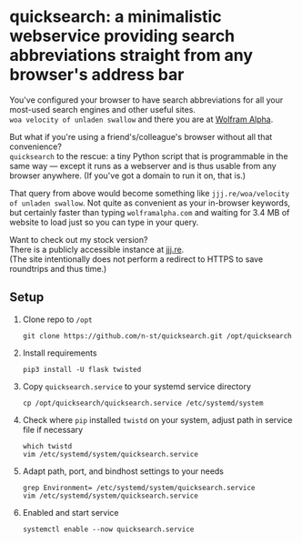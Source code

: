 quicksearch: a minimalistic webservice providing search abbreviations straight from any browser's address bar
=============================================================================================================

You've configured your browser to have search abbreviations for all your
most-used search engines and other useful sites.  
`woa velocity of unladen swallow` and there you are at [Wolfram
Alpha](https://www.wolframalpha.com/input/?i=velocity+of+unladen+swallow).

But what if you're using a friend's/colleague's browser without all that
convenience?  
`quicksearch` to the rescue: a tiny Python script that is programmable in the
same way — except it runs as a webserver and is thus usable from any browser
anywhere. (If you've got a domain to run it on, that is.)

That query from above would become something like `jjj.re/woa/velocity of
unladen swallow`. Not quite as convenient as your in-browser keywords, but
certainly faster than typing `wolframalpha.com` and waiting for 3.4 MB of
website to load just so you can type in your query.

Want to check out my stock version?  
There is a publicly accessible instance at [jjj.re](http://jjj.re/).  
(The site intentionally does not perform a redirect to HTTPS to save roundtrips
and thus time.)

Setup
-----

1. Clone repo to `/opt`

       git clone https://github.com/n-st/quicksearch.git /opt/quicksearch

2. Install requirements

       pip3 install -U flask twisted

3. Copy `quicksearch.service` to your systemd service directory

       cp /opt/quicksearch/quicksearch.service /etc/systemd/system

4. Check where `pip` installed `twistd` on your system,
   adjust path in service file if necessary

       which twistd
       vim /etc/systemd/system/quicksearch.service

5. Adapt path, port, and bindhost settings to your needs

       grep Environment= /etc/systemd/system/quicksearch.service
       vim /etc/systemd/system/quicksearch.service

6. Enabled and start service

       systemctl enable --now quicksearch.service
